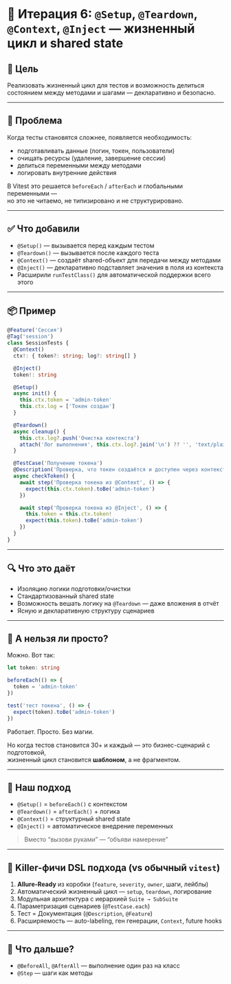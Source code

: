 # 🧬 Итерация 6: `@Setup`, `@Teardown`, `@Context`, `@Inject` — жизненный цикл и shared state

## 🎯 Цель

Реализовать жизненный цикл для тестов и возможность делиться состоянием между методами и шагами — декларативно и безопасно.

---

## 🧠 Проблема

Когда тесты становятся сложнее, появляется необходимость:

- подготавливать данные (логин, токен, пользователи)
- очищать ресурсы (удаление, завершение сессии)
- делиться переменными между методами
- логировать внутренние действия

В Vitest это решается `beforeEach` / `afterEach` и глобальными переменными —  
но это не читаемо, не типизировано и не структурировано.

---

## ✅ Что добавили

- `@Setup()` — вызывается перед каждым тестом
- `@Teardown()` — вызывается после каждого теста
- `@Context()` — создаёт shared-объект для передачи между методами
- `@Inject()` — декларативно подставляет значения в поля из контекста
- Расширили `runTestClass()` для автоматической поддержки всего этого

---

## 📦 Пример

```ts
@Feature('Сессия')
@Tag('session')
class SessionTests {
  @Context()
  ctx!: { token?: string; log?: string[] }

  @Inject()
  token!: string

  @Setup()
  async init() {
    this.ctx.token = 'admin-token'
    this.ctx.log = ['Токен создан']
  }

  @Teardown()
  async cleanup() {
    this.ctx.log?.push('Очистка контекста')
    attach('Лог выполнения', this.ctx.log?.join('\n') ?? '', 'text/plain')
  }

  @TestCase('Получение токена')
  @Description('Проверка, что токен создаётся и доступен через контекст и инжекцию')
  async checkToken() {
    await step('Проверка токена из @Context', () => {
      expect(this.ctx.token).toBe('admin-token')
    })

    await step('Проверка токена из @Inject', () => {
      this.token = this.ctx.token!
      expect(this.token).toBe('admin-token')
    })
  }
}
```

---

## 🔍 Что это даёт

- Изоляцию логики подготовки/очистки
- Стандартизованный shared state
- Возможность вешать логику на `@Teardown` — даже вложения в отчёт
- Ясную и декларативную структуру сценариев

---

## 🤔 А нельзя ли просто?

Можно. Вот так:

```ts
let token: string

beforeEach(() => {
  token = 'admin-token'
})

test('тест токена', () => {
  expect(token).toBe('admin-token')
})
```

Работает. Просто. Без магии.

Но когда тестов становится 30+ и каждый — это бизнес-сценарий с подготовкой,  
жизненный цикл становится **шаблоном**, а не фрагментом.

---

## 🧩 Наш подход

- `@Setup()` = `beforeEach()` с контекстом
- `@Teardown()` = `afterEach()` + логика
- `@Context()` = структурный shared state
- `@Inject()` = автоматическое внедрение переменных

> Вместо “вызови руками” — “объяви намерение”

---

## 🧠 Killer-фичи DSL подхода (vs обычный `vitest`)

1. **Allure-Ready** из коробки (`feature`, `severity`, `owner`, шаги, лейблы)
2. Автоматический жизненный цикл — `setup`, `teardown`, логирование
3. Модульная архитектура с иерархией `Suite → SubSuite`
4. Параметризация сценариев (`@TestCase.each`)
5. Тест = Документация (`@Description`, `@Feature`)
6. Расширяемость — auto-labeling, ген генерации, `Context`, future hooks

---

## 🚀 Что дальше?

- `@BeforeAll`, `@AfterAll` — выполнение один раз на класс
- `@Step` — шаги как методы